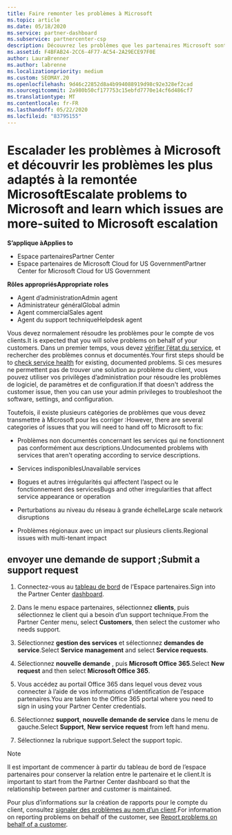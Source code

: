```yaml
---
title: Faire remonter les problèmes à Microsoft
ms.topic: article
ms.date: 05/18/2020
ms.service: partner-dashboard
ms.subservice: partnercenter-csp
description: Découvrez les problèmes que les partenaires Microsoft sont censés résoudre eux-mêmes pour leurs clients et les problèmes qu’ils peuvent avoir à faire remonter à Microsoft.
ms.assetid: F4BFAB24-2CC6-4F77-AC54-2A29ECE97F0E
author: LauraBrenner
ms.author: labrenne
ms.localizationpriority: medium
ms.custom: SEOMAY.20
ms.openlocfilehash: 9d46c22852d8a4b994088919d98c92e328ef2cad
ms.sourcegitcommit: 2a980b50cf177753c15ebfd7770e14cf6d486cf7
ms.translationtype: MT
ms.contentlocale: fr-FR
ms.lasthandoff: 05/22/2020
ms.locfileid: "83795155"
---
```

# <a name="escalate-problems-to-microsoft-and-learn-which-issues-are-more-suited-to-microsoft-escalation"></a><span data-ttu-id="bf784-103">Escalader les problèmes à Microsoft et découvrir les problèmes les plus adaptés à la remontée Microsoft</span><span class="sxs-lookup"><span data-stu-id="bf784-103">Escalate problems to Microsoft and learn which issues are more-suited to Microsoft escalation</span></span>  

<span data-ttu-id="bf784-104">**S’applique à**</span><span class="sxs-lookup"><span data-stu-id="bf784-104">**Applies to**</span></span>

- <span data-ttu-id="bf784-105">Espace partenaires</span><span class="sxs-lookup"><span data-stu-id="bf784-105">Partner Center</span></span>
- <span data-ttu-id="bf784-106">Espace partenaires de Microsoft Cloud for US Government</span><span class="sxs-lookup"><span data-stu-id="bf784-106">Partner Center for Microsoft Cloud for US Government</span></span>

<span data-ttu-id="bf784-107">**Rôles appropriés**</span><span class="sxs-lookup"><span data-stu-id="bf784-107">**Appropriate roles**</span></span>

- <span data-ttu-id="bf784-108">Agent d’administration</span><span class="sxs-lookup"><span data-stu-id="bf784-108">Admin agent</span></span>
- <span data-ttu-id="bf784-109">Administrateur général</span><span class="sxs-lookup"><span data-stu-id="bf784-109">Global admin</span></span>
- <span data-ttu-id="bf784-110">Agent commercial</span><span class="sxs-lookup"><span data-stu-id="bf784-110">Sales agent</span></span>
- <span data-ttu-id="bf784-111">Agent du support technique</span><span class="sxs-lookup"><span data-stu-id="bf784-111">Helpdesk agent</span></span>

<span data-ttu-id="bf784-112">Vous devez normalement résoudre les problèmes pour le compte de vos clients.</span><span class="sxs-lookup"><span data-stu-id="bf784-112">It is expected that you will solve problems on behalf of your customers.</span></span> <span data-ttu-id="bf784-113">Dans un premier temps, vous devez [vérifier l’état du service](check-service-health.md), et rechercher des problèmes connus et documentés.</span><span class="sxs-lookup"><span data-stu-id="bf784-113">Your first steps should be to [check service health](check-service-health.md) for existing, documented problems.</span></span> <span data-ttu-id="bf784-114">Si ces mesures ne permettent pas de trouver une solution au problème du client, vous pouvez utiliser vos privilèges d’administration pour résoudre les problèmes de logiciel, de paramètres et de configuration.</span><span class="sxs-lookup"><span data-stu-id="bf784-114">If that doesn't address the customer issue, then you can use your admin privileges to troubleshoot the software, settings, and configuration.</span></span>

<span data-ttu-id="bf784-115">Toutefois, il existe plusieurs catégories de problèmes que vous devez transmettre à Microsoft pour les corriger :</span><span class="sxs-lookup"><span data-stu-id="bf784-115">However, there are several categories of issues that you will need to hand off to Microsoft to fix:</span></span>

- <span data-ttu-id="bf784-116">Problèmes non documentés concernant les services qui ne fonctionnent pas conformément aux descriptions.</span><span class="sxs-lookup"><span data-stu-id="bf784-116">Undocumented problems with services that aren't operating according to service descriptions.</span></span>

- <span data-ttu-id="bf784-117">Services indisponibles</span><span class="sxs-lookup"><span data-stu-id="bf784-117">Unavailable services</span></span>

- <span data-ttu-id="bf784-118">Bogues et autres irrégularités qui affectent l’aspect ou le fonctionnement des services</span><span class="sxs-lookup"><span data-stu-id="bf784-118">Bugs and other irregularities that affect service appearance or operation</span></span>

- <span data-ttu-id="bf784-119">Perturbations au niveau du réseau à grande échelle</span><span class="sxs-lookup"><span data-stu-id="bf784-119">Large scale network disruptions</span></span>

- <span data-ttu-id="bf784-120">Problèmes régionaux avec un impact sur plusieurs clients.</span><span class="sxs-lookup"><span data-stu-id="bf784-120">Regional issues with multi-tenant impact</span></span>

## <a name="submit-a-support-request"></a><span data-ttu-id="bf784-121">envoyer une demande de support ;</span><span class="sxs-lookup"><span data-stu-id="bf784-121">Submit a support request</span></span>

1. <span data-ttu-id="bf784-122">Connectez-vous au [tableau de bord](https://partner.microsoft.com/dashboard) de l’Espace partenaires.</span><span class="sxs-lookup"><span data-stu-id="bf784-122">Sign into the Partner Center [dashboard](https://partner.microsoft.com/dashboard).</span></span>

2. <span data-ttu-id="bf784-123">Dans le menu espace partenaires, sélectionnez **clients**, puis sélectionnez le client qui a besoin d’un support technique.</span><span class="sxs-lookup"><span data-stu-id="bf784-123">From the Partner Center menu, select **Customers**, then select the customer who needs support.</span></span>

3. <span data-ttu-id="bf784-124">Sélectionnez **gestion des services** et sélectionnez **demandes de service**.</span><span class="sxs-lookup"><span data-stu-id="bf784-124">Select **Service management** and select **Service requests**.</span></span>

4. <span data-ttu-id="bf784-125">Sélectionnez **nouvelle demande** , puis **Microsoft Office 365**.</span><span class="sxs-lookup"><span data-stu-id="bf784-125">Select **New request** and then select **Microsoft Office 365**.</span></span>

5. <span data-ttu-id="bf784-126">Vous accédez au portail Office 365 dans lequel vous devez vous connecter à l’aide de vos informations d’identification de l’espace partenaires.</span><span class="sxs-lookup"><span data-stu-id="bf784-126">You are taken to the Office 365 portal where you need to sign in using your Partner Center credentials.</span></span>

6. <span data-ttu-id="bf784-127">Sélectionnez **support**, **nouvelle demande de service** dans le menu de gauche.</span><span class="sxs-lookup"><span data-stu-id="bf784-127">Select **Support**, **New service request** from left hand menu.</span></span>

7. <span data-ttu-id="bf784-128">Sélectionnez la rubrique support.</span><span class="sxs-lookup"><span data-stu-id="bf784-128">Select the support topic.</span></span>

>[!NOTE]
><span data-ttu-id="bf784-129">Il est important de commencer à partir du tableau de bord de l’espace partenaires pour conserver la relation entre le partenaire et le client.</span><span class="sxs-lookup"><span data-stu-id="bf784-129">It is important to start from the Partner Center dashboard so that the relationship between partner and customer is maintained.</span></span> 


<span data-ttu-id="bf784-130">Pour plus d’informations sur la création de rapports pour le compte du client, consultez [signaler des problèmes au nom d’un client](report-problems-on-behalf-of-a-customer.md).</span><span class="sxs-lookup"><span data-stu-id="bf784-130">For information on reporting problems on behalf of the customer, see [Report problems on behalf of a customer](report-problems-on-behalf-of-a-customer.md).</span></span>

 

 



